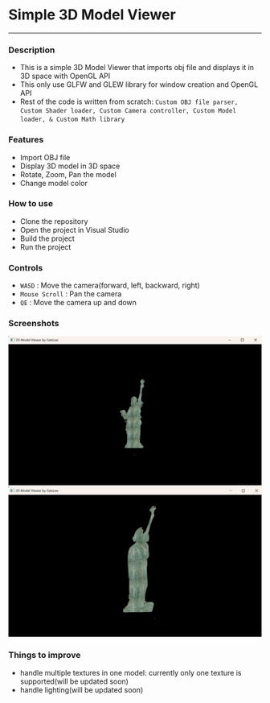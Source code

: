 # Simple 3D Model Viewer

---

### Description

- This is a simple 3D Model Viewer that imports obj file and displays it in 3D space with OpenGL API
- This only use GLFW and GLEW library for window creation and OpenGL API
- Rest of the code is written from scratch: `Custom OBJ file parser, Custom Shader loader, Custom Camera controller, Custom Model loader, & Custom Math library`

### Features

- Import OBJ file
- Display 3D model in 3D space
- Rotate, Zoom, Pan the model
- Change model color

### How to use

- Clone the repository
- Open the project in Visual Studio
- Build the project
- Run the project

### Controls

- `WASD` : Move the camera(forward, left, backward, right)
- `Mouse Scroll` : Pan the camera
- `QE` : Move the camera up and down

### Screenshots

![Screenshot](https://github.com/GatsLee/Simple3DModelViewer/blob/master/ScreenShots/ScreenShot1.png)
![Screenshot](https://github.com/GatsLee/Simple3DModelViewer/blob/master/ScreenShots/ScreenShot2.png)

### Things to improve

- handle multiple textures in one model: currently only one texture is supported(will be updated soon)
- handle lighting(will be updated soon)
